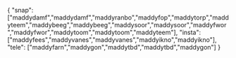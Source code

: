{ "snap": ["maddydamf","maddydamf","maddyranbo","maddyfop","maddytorp","maddyteem","maddybeeg","maddybeeg","maddysoor","maddysoor","maddyfwor","maddyfwor","maddytoom","maddytoom","maddyteem"], "insta": ["maddyfees","maddyvanes","maddyvanes","maddyikno","maddyikno"], "tele": ["maddyfarn","maddygon","maddytbd","maddytbd","maddygon"] }
